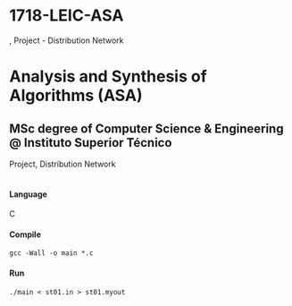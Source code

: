# 1718-LEIC-ASA
, Project - Distribution Network

# Analysis and Synthesis of Algorithms (ASA)
## MSc degree of Computer Science & Engineering @ Instituto Superior Técnico
Project, Distribution Network
<br><br>

#### Language
C

#### Compile
```gcc -Wall -o main *.c```

#### Run
```./main < st01.in > st01.myout```

